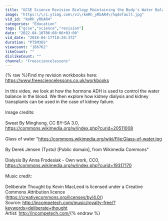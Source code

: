 ```yaml
---
title: "GCSE Science Revision Biology Maintaining the Body's Water Balance (Triple)"
image: "https:\/\/i.ytimg.com\/vi\/kmRh_yRbAR4\/hqdefault.jpg"
vid_id: "kmRh_yRbAR4"
categories: "Education"
tags: ["gcse","science","revision"]
date: "2022-04-10T06:08:06+03:00"
vid_date: "2018-04-17T18:20:37Z"
duration: "PT5M36S"
viewcount: "166762"
likeCount: ""
dislikeCount: ""
channel: "Freesciencelessons"
---
```

{% raw %}Find my revision workbooks here: <a rel="nofollow" target="blank" href="https://www.freesciencelessons.co.uk/workbooks">https://www.freesciencelessons.co.uk/workbooks</a><br /><br />In this video, we look at how the hormone ADH is used to control the water balance in the blood. We then explore how kidney dialysis and kidney transplants can be used in the case of kidney failure.<br /><br />Image credits:<br /><br />Sweat By Minghong, CC BY-SA 3.0, <a rel="nofollow" target="blank" href="https://commons.wikimedia.org/w/index.php?curid=20511008">https://commons.wikimedia.org/w/index.php?curid=20511008</a><br /><br />Glass of water &quot;<a rel="nofollow" target="blank" href="https://commons.wikimedia.org/wiki/File:Glass-of-water.jpg">https://commons.wikimedia.org/wiki/File:Glass-of-water.jpg</a><br /><br />By Derek Jensen (Tysto) [Public domain], from Wikimedia Commons&quot;<br /><br />Dialysis By Anna Frodesiak - Own work, CC0, <a rel="nofollow" target="blank" href="https://commons.wikimedia.org/w/index.php?curid=19317170">https://commons.wikimedia.org/w/index.php?curid=19317170</a><br /><br />Music credit:<br /><br />Deliberate Thought by Kevin MacLeod is licensed under a Creative Commons Attribution licence (<a rel="nofollow" target="blank" href="https://creativecommons.org/licenses/by/4.0/)">https://creativecommons.org/licenses/by/4.0/)</a><br />Source: <a rel="nofollow" target="blank" href="http://incompetech.com/music/royalty-free/?keywords=deliberate+thought">http://incompetech.com/music/royalty-free/?keywords=deliberate+thought</a><br />Artist: <a rel="nofollow" target="blank" href="http://incompetech.com/">http://incompetech.com/</a>{% endraw %}
